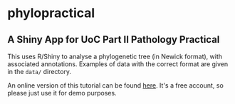 # phylopractical

## A Shiny App for UoC Part II Pathology Practical

This uses R/Shiny to analyse a phylogenetic tree (in Newick format), with associated annotations. Examples of data with the correct format are given in the ```data/``` directory.

An online version of this tutorial can be found [here](http://sdwfrost.shinyapps.io/phylopractical). It's a free account, so please just use it for demo purposes.
